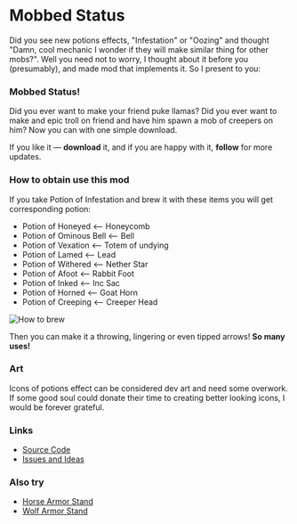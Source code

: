 # Mobbed Status
Did you see new potions effects, "Infestation" or "Oozing" and thought "Damn, cool mechanic I wonder if they will make similar thing for other mobs?". Well you need not to worry, I thought about it before you (presumably), and made mod that implements it. So I present to you:

### **Mobbed Status**!

Did you ever want to make your friend puke llamas? Did you ever want to make and epic troll on friend and have him spawn a mob of creepers on him? Now you can with one simple download.

If you like it — **download** it, and if you are happy with it, **follow** for more updates.

### How to obtain use this mod
If you take Potion of Infestation and brew it with these items you will get corresponding potion:
- Potion of Honeyed <— Honeycomb
- Potion of Ominous Bell <— Bell
- Potion of Vexation <— Totem of undying
- Potion of Lamed <— Lead
- Potion of Withered <— Nether Star
- Potion of Afoot <— Rabbit Foot
- Potion of Inked <— Inc Sac
- Potion of Horned <— Goat Horn
- Potion of Creeping <— Creeper Head

![How to brew](https://cdn.modrinth.com/data/3zWqkm19/images/89e5f8e8c30814260d30cbc2187d3463e1f978f7.png)

Then you can make it a throwing, lingering or even tipped arrows! **So many uses!**

### Art
Icons of potions effect can be considered dev art and need some overwork. If some good soul could donate their time to creating better looking icons, I would be forever grateful.

### Links
- [Source Code](https://github.com/HyeroDrimm/Mobbed-Status)
- [Issues and Ideas](https://github.com/HyeroDrimm/Mobbed-Status/issues)

### Also try
- [Horse Armor Stand](https://modrinth.com/mod/horse-armor-stand)
- [Wolf Armor Stand](https://modrinth.com/mod/wolf-armor-stand)
